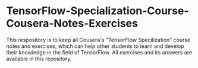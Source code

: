# TensorFlow-Specialization-Course-Cousera-Notes-Exercises
This respository is to keep all Cousera's "TensorFlow Specilization" course notes and exercises, which can help other students to learn and develop their knowledge in the field of TensorFlow. All exercises and its answers are available in this repository.
